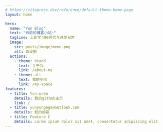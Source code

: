 ```yaml
---
# https://vitepress.dev/reference/default-theme-home-page
layout: home

hero:
  name: "Yun Blog"
  text: "云歌的博客小站~"
  tagline: 上新学习碎碎念与开发日常
  image:
    src: posts/image/meme.png
    alt: 自设图
  actions:
    - theme: brand
      text: 关于我
      link: /about-me
    - theme: alt
      text: 我的空间
      link: /my-space
features:
  - title: Yun-wren
    details: 我的github主页
    link: /
  - title: yunyungege@outlook.com
    details: 我的邮箱
  - title: Feature C
    details: Lorem ipsum dolor sit amet, consectetur adipiscing elit
---
```


